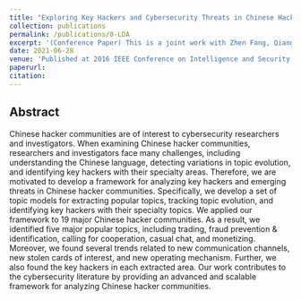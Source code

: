 ```yaml
---
title: "Exploring Key Hackers and Cybersecurity Threats in Chinese Hacker Communities"
collection: publications
permalink: /publications/0-LDA
excerpt: '(Conference Paper) This is a joint work with Zhen Fang, Qiang Wei, Guoqing Chen, Yong Zhang, Chunxiao Xing, Weifeng Li and Hsinchun Chen.'
date: 2021-06-28
venue: 'Published at 2016 IEEE Conference on Intelligence and Security Informatics (ISI)'
paperurl: 
citation: 
---
```

Abstract
---
Chinese hacker communities are of interest to cybersecurity researchers and investigators. When examining Chinese hacker communities, researchers and investigators face many challenges, including understanding the Chinese language, detecting variations in topic evolution, and identifying key hackers with their specialty areas. Therefore, we are motivated to develop a framework for analyzing key hackers and emerging threats in Chinese hacker communities. Specifically, we develop a set of topic models for extracting popular topics, tracking topic evolution, and identifying key hackers with their specialty topics. We applied our framework to 19 major Chinese hacker communities. As a result, we identified five major popular topics, including trading, fraud prevention & identification, calling for cooperation, casual chat, and monetizing. Moreover, we found several trends related to new communication channels, new stolen cards of interest, and new operating mechanism. Further, we also found the key hackers in each extracted area. Our work contributes to the cybersecurity literature by providing an advanced and scalable framework for analyzing Chinese hacker communities.
